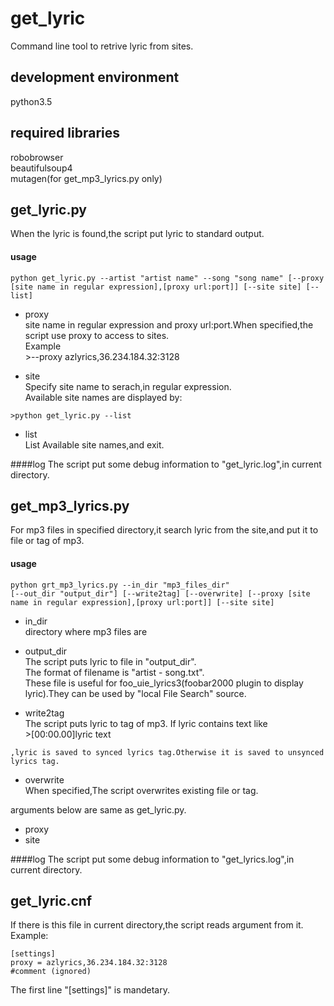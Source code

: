 get_lyric
=====
Command line tool to retrive lyric from sites.  

development environment
-----
python3.5  

required libraries
-----
robobrowser  
beautifulsoup4  
mutagen(for get_mp3_lyrics.py only)

get_lyric.py
-----
When the lyric is found,the script put lyric to standard output.  
#### usage
    python get_lyric.py --artist "artist name" --song "song name" [--proxy [site name in regular expression],[proxy url:port]] [--site site] [--list]

+    proxy  
    site name in regular expression and proxy url:port.When specified,the script use proxy to access to sites.   
    Example  
    >--proxy azlyrics,36.234.184.32:3128
    
+    site  
    Specify site name to serach,in regular expression.  
    Available site names are displayed by:  

    >python get_lyric.py --list

+    list  
    List Available site names,and exit.  

####log
The script put some debug information to "get_lyric.log",in current directory.

get_mp3_lyrics.py
-----
For mp3 files in specified directory,it search lyric from the site,and put it to file or tag of mp3.  
#### usage
    python grt_mp3_lyrics.py --in_dir "mp3_files_dir" 
    [--out_dir "output_dir"] [--write2tag] [--overwrite] [--proxy [site name in regular expression],[proxy url:port]] [--site site]

+    in_dir  
    directory where mp3 files are

+    output_dir  
    The script puts lyric to file in "output_dir".  
    The format of filename is "artist - song.txt".  
    These file is useful for foo_uie_lyrics3(foobar2000 plugin to display lyric).They can be used by "local File Search" source.  

+    write2tag  
    The script puts lyric to tag of mp3.
    If lyric contains text like  
    >[00:00.00]lyric text  

    ,lyric is saved to synced lyrics tag.Otherwise it is saved to unsynced lyrics tag.  
+    overwrite  
    When specified,The script overwrites existing file or tag.  

arguments below are same as get_lyric.py.  
+    proxy  
+    site  
    
####log
The script put some debug information to "get_lyrics.log",in current directory.  

get_lyric.cnf
-----
If there is this file in current directory,the script reads argument from it.  
Example:  

    [settings]
    proxy = azlyrics,36.234.184.32:3128
    #comment (ignored)
 
 The first line "[settings]" is mandetary.
